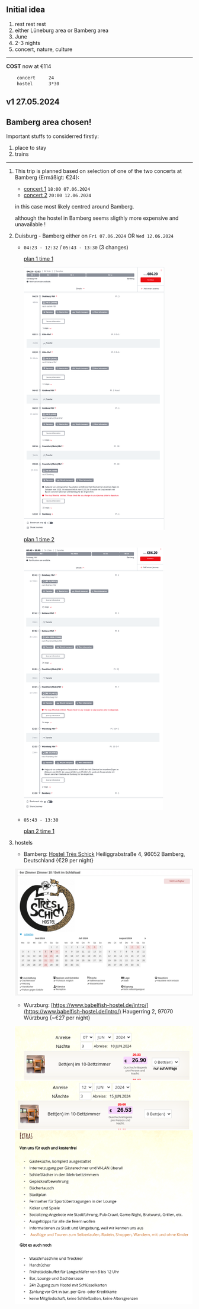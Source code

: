 ## Initial idea
1. rest rest rest
1. either Lüneburg area or Bamberg area
2. June
3. 2-3 nights
4. concert, nature, culture
------
**COST**
now at €114
            
        concert     24
        hostel      3*30

## v1 27.05.2024
Bamberg area chosen! 
------

Important stuffs to considerred firstly:

1. place to stay
2. trains

----

1. This trip is planned based on selection of one of the two concerts at Bamberg {Ermäßigt: €24}:
    - [concert 1](https://www.bamberger-symphoniker.de/programm-tickets/konzertuebersicht/frank-peter-zimmermann-spielt-respighi-07-06-2024.html) `18:00 07.06.2024` 
    - [concert 2](https://www.bamberger-symphoniker.de/programm-tickets/konzertuebersicht/joerg-widmann-dirigiert-korngold-und-mozart-12-06-2024.html) `20:00 12.06.2024`
    
    in this case most likely centred around Bamberg.
    
    although the hostel in Bamberg seems sligthly more expensive and unavailable !

2. Duisburg - Bamberg either on `Fri 07.06.2024` OR `Wed 12.06.2024`

    - `04:23 - 12:32` / `05:43 - 13:30` (3 changes)

        [plan 1 time 1](https://int.bahn.de/en/buchung/start?vbid=09890e10-3f47-4295-b6b8-c65c8d7173a9)
        
        ![plan 1 time 1](plan1_departTime1.png)
        
        [plan 1 time 2](https://int.bahn.de/en/buchung/start?vbid=407b7ea7-85ba-4cc0-8d3e-0a7643a01e98)
        
        ![plan 1 time 2](plan1_departTime2.png)

    - `05:43 - 13:30`

        [plan 2 time 1](https://int.bahn.de/en/buchung/start?vbid=be8a23fc-bfce-4a8a-b380-aba81c0e11da)


3. hostels

    - Bamberg: [Hostel Très Schick](https://login.snooze-hotelsoftware.de/booking.php?propid=182183&width=960&page=book3&limitstart=0&checkin=So+7.+Juli+2024&checkin_hide=2024-07-07&checkout=Di+9.+Juli+2024&checkout_hide=2024-7-9&numnight=2&numadult=1) Heiliggrabstraße 4, 96052 Bamberg, Deutschland {€29 per night}
    
    ![hostel bamberg](hostelBamberg.png)
    - Wurzburg: [https://www.babelfish-hostel.de/intro/](https://www.babelfish-hostel.de/intro/) Haugerring 2, 97070 Würzburg {~€27 per night}

    ![hostel wurzburg plan1](hostelWurzburg.png)
    ![hostel wurzburg plan2](hostelWurzburg2.png)
    ![hostel wurzburg extra](hostelWurzburgExtra.png)
